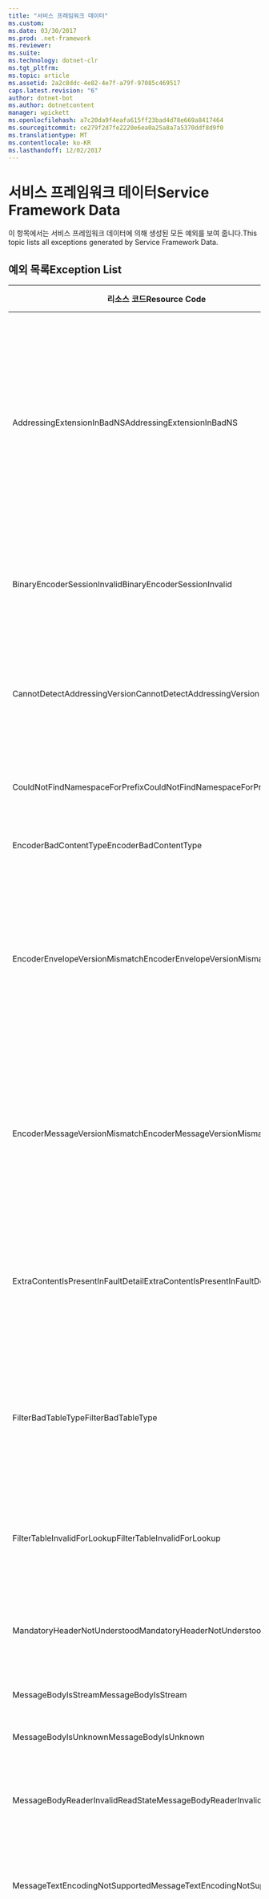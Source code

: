 ```yaml
---
title: "서비스 프레임워크 데이터"
ms.custom: 
ms.date: 03/30/2017
ms.prod: .net-framework
ms.reviewer: 
ms.suite: 
ms.technology: dotnet-clr
ms.tgt_pltfrm: 
ms.topic: article
ms.assetid: 2a2c8ddc-4e82-4e7f-a79f-97085c469517
caps.latest.revision: "6"
author: dotnet-bot
ms.author: dotnetcontent
manager: wpickett
ms.openlocfilehash: a7c20da9f4eafa615ff23bad4d78e669a8417464
ms.sourcegitcommit: ce279f2d7fe2220e6ea0a25a8a7a5370ddf8d9f0
ms.translationtype: MT
ms.contentlocale: ko-KR
ms.lasthandoff: 12/02/2017
---
```

# <a name="service-framework-data"></a><span data-ttu-id="b8be6-102">서비스 프레임워크 데이터</span><span class="sxs-lookup"><span data-stu-id="b8be6-102">Service Framework Data</span></span>
<span data-ttu-id="b8be6-103">이 항목에서는 서비스 프레임워크 데이터에 의해 생성된 모든 예외를 보여 줍니다.</span><span class="sxs-lookup"><span data-stu-id="b8be6-103">This topic lists all exceptions generated by Service Framework Data.</span></span>  
  
## <a name="exception-list"></a><span data-ttu-id="b8be6-104">예외 목록</span><span class="sxs-lookup"><span data-stu-id="b8be6-104">Exception List</span></span>  
  
|<span data-ttu-id="b8be6-105">리소스 코드</span><span class="sxs-lookup"><span data-stu-id="b8be6-105">Resource Code</span></span>|<span data-ttu-id="b8be6-106">리소스 문자열</span><span class="sxs-lookup"><span data-stu-id="b8be6-106">Resource String</span></span>|  
|-------------------|---------------------|  
|<span data-ttu-id="b8be6-107">AddressingExtensionInBadNS</span><span class="sxs-lookup"><span data-stu-id="b8be6-107">AddressingExtensionInBadNS</span></span>|<span data-ttu-id="b8be6-108">지정한 네임스페이스에서 지정된 요소가 유효하지 않습니다.</span><span class="sxs-lookup"><span data-stu-id="b8be6-108">The specified element in the specified namespace is not valid.</span></span> <span data-ttu-id="b8be6-109">이는 확장 요소가 주소 지정 네임스페이스에 있을 수 없으므로 지정된 요소가 중복 요소이거나 적합한 확장명이 아님을 의미합니다.</span><span class="sxs-lookup"><span data-stu-id="b8be6-109">This means that the specified element is a duplicate element or that it is not a legal extension because extension elements cannot be in the addressing namespace.</span></span>|  
|<span data-ttu-id="b8be6-110">BinaryEncoderSessionInvalid</span><span class="sxs-lookup"><span data-stu-id="b8be6-110">BinaryEncoderSessionInvalid</span></span>|<span data-ttu-id="b8be6-111">이전 메시지를 디코딩하는 동안 오류가 발생했으므로 이진 인코더 세션이 유효하지 않습니다.</span><span class="sxs-lookup"><span data-stu-id="b8be6-111">The binary encoder session is not valid because there was an error decoding a previous message.</span></span>|  
|<span data-ttu-id="b8be6-112">CannotDetectAddressingVersion</span><span class="sxs-lookup"><span data-stu-id="b8be6-112">CannotDetectAddressingVersion</span></span>|<span data-ttu-id="b8be6-113">WS-Addressing 버전을 감지할 수 없습니다.</span><span class="sxs-lookup"><span data-stu-id="b8be6-113">Cannot detect WS-Addressing version.</span></span> <span data-ttu-id="b8be6-114">EndpointAddress가 요소를 사용하여 시작되지 않습니다.</span><span class="sxs-lookup"><span data-stu-id="b8be6-114">EndpointAddress does not start with an element.</span></span>|  
|<span data-ttu-id="b8be6-115">CouldNotFindNamespaceForPrefix</span><span class="sxs-lookup"><span data-stu-id="b8be6-115">CouldNotFindNamespaceForPrefix</span></span>|<span data-ttu-id="b8be6-116">지정한 접두사에 범위 내의 네임스페이스 바인딩이 없습니다.</span><span class="sxs-lookup"><span data-stu-id="b8be6-116">The specified prefix has no namespace binding in scope.</span></span>|  
|<span data-ttu-id="b8be6-117">EncoderBadContentType</span><span class="sxs-lookup"><span data-stu-id="b8be6-117">EncoderBadContentType</span></span>|<span data-ttu-id="b8be6-118">contentType을 처리할 수 없습니다.</span><span class="sxs-lookup"><span data-stu-id="b8be6-118">Cannot process to contentType.</span></span>|  
|<span data-ttu-id="b8be6-119">EncoderEnvelopeVersionMismatch</span><span class="sxs-lookup"><span data-stu-id="b8be6-119">EncoderEnvelopeVersionMismatch</span></span>|<span data-ttu-id="b8be6-120">지정한 들어오는 메시지의 봉투 버전이 지정한 인코더와 일치하지 않습니다.</span><span class="sxs-lookup"><span data-stu-id="b8be6-120">The envelope version of the specified incoming message does not match the specified encoder.</span></span> <span data-ttu-id="b8be6-121">바인딩이 예상 메시지와 동일한 버전으로 구성되어 있는지 확인하십시오.</span><span class="sxs-lookup"><span data-stu-id="b8be6-121">Make sure the binding is configured with the same version as the expected messages.</span></span>|  
|<span data-ttu-id="b8be6-122">EncoderMessageVersionMismatch</span><span class="sxs-lookup"><span data-stu-id="b8be6-122">EncoderMessageVersionMismatch</span></span>|<span data-ttu-id="b8be6-123">지정한 나가는 메시지의 메시지 버전이 지정한 인코더와 일치하지 않습니다.</span><span class="sxs-lookup"><span data-stu-id="b8be6-123">The message version of the specified outgoing message does not match the specified encoder.</span></span> <span data-ttu-id="b8be6-124">바인딩이 메시지와 동일한 버전으로 구성되어 있는지 확인하십시오.</span><span class="sxs-lookup"><span data-stu-id="b8be6-124">Make sure the binding is configured with the same version as the message.</span></span>|  
|<span data-ttu-id="b8be6-125">ExtraContentIsPresentInFaultDetail</span><span class="sxs-lookup"><span data-stu-id="b8be6-125">ExtraContentIsPresentInFaultDetail</span></span>|<span data-ttu-id="b8be6-126">추가 XML(Extensible Markup Language) 콘텐츠가 오류 정보 요소에 있습니다.</span><span class="sxs-lookup"><span data-stu-id="b8be6-126">Additional Extensible Markup Language content is present in the fault detail element.</span></span> <span data-ttu-id="b8be6-127">하나의 요소만 허용됩니다.</span><span class="sxs-lookup"><span data-stu-id="b8be6-127">Only one element is allowed.</span></span>|  
|<span data-ttu-id="b8be6-128">FilterBadTableType</span><span class="sxs-lookup"><span data-stu-id="b8be6-128">FilterBadTableType</span></span>|<span data-ttu-id="b8be6-129">필터에 대해 만들어진 IMessageFilterTable은 MessageFilterTable일 수 없으며, MessageFilterTable로부터 파생될 수도 없습니다.</span><span class="sxs-lookup"><span data-stu-id="b8be6-129">The IMessageFilterTable created for a Filter cannot be a MessageFilterTable or derived from MessageFilterTable.</span></span>|  
|<span data-ttu-id="b8be6-130">FilterTableInvalidForLookup</span><span class="sxs-lookup"><span data-stu-id="b8be6-130">FilterTableInvalidForLookup</span></span>|<span data-ttu-id="b8be6-131">MessageFilterTable 상태가 손상되었습니다.</span><span class="sxs-lookup"><span data-stu-id="b8be6-131">The MessageFilterTable state is corrupt.</span></span> <span data-ttu-id="b8be6-132">요청한 검색을 수행할 수 없습니다.</span><span class="sxs-lookup"><span data-stu-id="b8be6-132">The requested search cannot be performed.</span></span>|  
|<span data-ttu-id="b8be6-133">MandatoryHeaderNotUnderstood</span><span class="sxs-lookup"><span data-stu-id="b8be6-133">MandatoryHeaderNotUnderstood</span></span>|<span data-ttu-id="b8be6-134">요청된 하나 이상의 단순 개체 액세스 프로토콜 헤더 블록이 인식되지 않았습니다.</span><span class="sxs-lookup"><span data-stu-id="b8be6-134">One or more required simple object access protocol header blocks were not understood.</span></span>|  
|<span data-ttu-id="b8be6-135">MessageBodyIsStream</span><span class="sxs-lookup"><span data-stu-id="b8be6-135">MessageBodyIsStream</span></span>|<span data-ttu-id="b8be6-136">메시지 본문이 스트림입니다.</span><span class="sxs-lookup"><span data-stu-id="b8be6-136">The message body is a stream.</span></span>|  
|<span data-ttu-id="b8be6-137">MessageBodyIsUnknown</span><span class="sxs-lookup"><span data-stu-id="b8be6-137">MessageBodyIsUnknown</span></span>|<span data-ttu-id="b8be6-138">알려지지 않은 메시지 본문 형식입니다.</span><span class="sxs-lookup"><span data-stu-id="b8be6-138">The format of the message body is unknown.</span></span>|  
|<span data-ttu-id="b8be6-139">MessageBodyReaderInvalidReadState</span><span class="sxs-lookup"><span data-stu-id="b8be6-139">MessageBodyReaderInvalidReadState</span></span>|<span data-ttu-id="b8be6-140">메시지 본문 판독기의 지정한 ReadState를 사용할 수 없습니다.</span><span class="sxs-lookup"><span data-stu-id="b8be6-140">The specified ReadState of the message body reader cannot be consumed.</span></span>|  
|<span data-ttu-id="b8be6-141">MessageTextEncodingNotSupported</span><span class="sxs-lookup"><span data-stu-id="b8be6-141">MessageTextEncodingNotSupported</span></span>|<span data-ttu-id="b8be6-142">텍스트 메시지 형식에서 사용하는 지정된 텍스트 인코딩이 지원되지 않습니다.</span><span class="sxs-lookup"><span data-stu-id="b8be6-142">The specified text encoding that is used in the text message format is not supported.</span></span>|  
|<span data-ttu-id="b8be6-143">MissingMessageID</span><span class="sxs-lookup"><span data-stu-id="b8be6-143">MissingMessageID</span></span>|<span data-ttu-id="b8be6-144">요청 메시지에 MessageID 헤더가 없습니다.</span><span class="sxs-lookup"><span data-stu-id="b8be6-144">Request Message is missing a MessageID header.</span></span> <span data-ttu-id="b8be6-145">회신을 상호 연결하려면 MessageID 헤더가 필요합니다.</span><span class="sxs-lookup"><span data-stu-id="b8be6-145">A MessageID header is required to correlate a reply.</span></span>|  
|<span data-ttu-id="b8be6-146">MultipleMessageHeaders</span><span class="sxs-lookup"><span data-stu-id="b8be6-146">MultipleMessageHeaders</span></span>|<span data-ttu-id="b8be6-147">지정된 이름 및 네임스페이스를 가진 헤더가 두 개 이상입니다.</span><span class="sxs-lookup"><span data-stu-id="b8be6-147">More than one header with the specified name and namespace were found.</span></span>|  
|<span data-ttu-id="b8be6-148">MultipleMessageHeadersWithActor</span><span class="sxs-lookup"><span data-stu-id="b8be6-148">MultipleMessageHeadersWithActor</span></span>|<span data-ttu-id="b8be6-149">지정된 이름, 네임스페이스 및 역할을 가진 헤더가 두 개 이상입니다.</span><span class="sxs-lookup"><span data-stu-id="b8be6-149">More than one header with the specified name, namespace and role were found.</span></span>|  
|<span data-ttu-id="b8be6-150">MultipleRelatesToHeaders</span><span class="sxs-lookup"><span data-stu-id="b8be6-150">MultipleRelatesToHeaders</span></span>|<span data-ttu-id="b8be6-151">지정된 관계를 가진 RelatesTo 헤더가 두 개 이상입니다.</span><span class="sxs-lookup"><span data-stu-id="b8be6-151">More than one RelatesTo header with the specified relationship were found.</span></span> <span data-ttu-id="b8be6-152">각 관계에 대해 하나의 헤더만 허용됩니다.</span><span class="sxs-lookup"><span data-stu-id="b8be6-152">Only one is allowed for each relationship.</span></span>|  
|<span data-ttu-id="b8be6-153">QueryFunctionTypeNotSupported</span><span class="sxs-lookup"><span data-stu-id="b8be6-153">QueryFunctionTypeNotSupported</span></span>|<span data-ttu-id="b8be6-154">IXsltContextFunction에 대해 지정된 반환 형식이 지원되지 않습니다.</span><span class="sxs-lookup"><span data-stu-id="b8be6-154">The specified return type for the IXsltContextFunction is not supported.</span></span>|  
|<span data-ttu-id="b8be6-155">QueryIteratorOutOfScope</span><span class="sxs-lookup"><span data-stu-id="b8be6-155">QueryIteratorOutOfScope</span></span>|<span data-ttu-id="b8be6-156">XPathNodeIterator가 무효화되었습니다.</span><span class="sxs-lookup"><span data-stu-id="b8be6-156">The XPathNodeIterator has been invalidated.</span></span> <span data-ttu-id="b8be6-157">IXsltContextFunctions에 인수로 전달되는 XPathNodeIterators는 함수 내에서만 유효합니다.</span><span class="sxs-lookup"><span data-stu-id="b8be6-157">XPathNodeIterators that are passed as arguments to IXsltContextFunctions are only valid within the function.</span></span> <span data-ttu-id="b8be6-158">이들은 나중에 사용하도록 캐시되거나 함수에 의해 반환될 수 없습니다.</span><span class="sxs-lookup"><span data-stu-id="b8be6-158">They cannot be cached for later use or returned by the function.</span></span>|  
|<span data-ttu-id="b8be6-159">QueryVariableNull</span><span class="sxs-lookup"><span data-stu-id="b8be6-159">QueryVariableNull</span></span>|<span data-ttu-id="b8be6-160">IXsltContextVariable 메서드는 null을 반환할 수 없습니다.</span><span class="sxs-lookup"><span data-stu-id="b8be6-160">IXsltContextVariable methods cannot return null.</span></span>|  
|<span data-ttu-id="b8be6-161">QueryVariableTypeNotSupported</span><span class="sxs-lookup"><span data-stu-id="b8be6-161">QueryVariableTypeNotSupported</span></span>|<span data-ttu-id="b8be6-162">지정된 IXsltContextVariable 파생 형식이 지원되지 않습니다.</span><span class="sxs-lookup"><span data-stu-id="b8be6-162">The specified IXsltContextVariable derived type is not supported.</span></span>|  
|<span data-ttu-id="b8be6-163">ReceiveShutdownReturnedMessage</span><span class="sxs-lookup"><span data-stu-id="b8be6-163">ReceiveShutdownReturnedMessage</span></span>|<span data-ttu-id="b8be6-164">채널이 닫히는 동안 지정된 동작이 있는 예기치 않은 입력 메시지를 받았습니다.</span><span class="sxs-lookup"><span data-stu-id="b8be6-164">The channel received an unexpected input message with the specified Action while closing.</span></span> <span data-ttu-id="b8be6-165">추가 입력 메시지가 필요하지 않으면 채널을 닫으십시오.</span><span class="sxs-lookup"><span data-stu-id="b8be6-165">Close the channel when you are not expecting any more input messages.</span></span>|  
|<span data-ttu-id="b8be6-166">XmlBufferInInvalidState</span><span class="sxs-lookup"><span data-stu-id="b8be6-166">XmlBufferInInvalidState</span></span>|<span data-ttu-id="b8be6-167">내부 오류가 발생했습니다.</span><span class="sxs-lookup"><span data-stu-id="b8be6-167">An internal error has occurred.</span></span> <span data-ttu-id="b8be6-168">XML 버퍼의 상태로 인해 작업을 수행할 수 없습니다.</span><span class="sxs-lookup"><span data-stu-id="b8be6-168">The operation cannot be performed because of the state of the XML buffer.</span></span>|  
|<span data-ttu-id="b8be6-169">XmlBufferQuotaExceeded</span><span class="sxs-lookup"><span data-stu-id="b8be6-169">XmlBufferQuotaExceeded</span></span>|<span data-ttu-id="b8be6-170">XML(Extensible Markup Language) 콘텐츠를 버퍼링하는 데 필요한 크기가 버퍼 할당량을 초과했습니다.</span><span class="sxs-lookup"><span data-stu-id="b8be6-170">The size necessary to buffer the Extensible Markup Language content exceeded the buffer quota.</span></span>|
